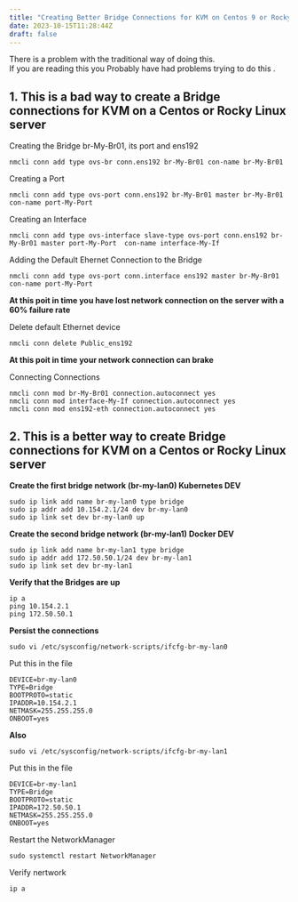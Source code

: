 ```yaml
---
title: "Creating Better Bridge Connections for KVM on Centos 9 or Rocky Linux 9"
date: 2023-10-15T11:28:44Z
draft: false
---
```


There is a problem with the traditional way of doing this. \
If you are reading this you Probably have had problems trying to do this
.
## 1. This is a bad way to create a Bridge connections for KVM on a Centos or Rocky Linux server
Creating the Bridge br-My-Br01, its port and ens192
```
nmcli conn add type ovs-br conn.ens192 br-My-Br01 con-name br-My-Br01
```

Creating a Port
```
nmcli conn add type ovs-port conn.ens192 br-My-Br01 master br-My-Br01 con-name port-My-Port
```

Creating an Interface
```
nmcli conn add type ovs-interface slave-type ovs-port conn.ens192 br-My-Br01 master port-My-Port  con-name interface-My-If
```
Adding the Default Ehernet Connection to the Bridge
```
nmcli conn add type ovs-port conn.interface ens192 master br-My-Br01 con-name port-My-Port
```
**At this poit in time you have lost network connection on the server with a 60% failure rate**

Delete default Ethernet device
```
nmcli conn delete Public_ens192
```
**At this poit in time your network connection can brake**

Connecting Connections
```
nmcli conn mod br-My-Br01 connection.autoconnect yes
nmcli conn mod interface-My-If connection.autoconnect yes
nmcli conn mod ens192-eth connection.autoconnect yes
```

## 2. This is a better way to create Bridge connections for KVM on a Centos or Rocky Linux server
**Create the first bridge network (br-my-lan0) Kubernetes DEV**
```
sudo ip link add name br-my-lan0 type bridge
sudo ip addr add 10.154.2.1/24 dev br-my-lan0
sudo ip link set dev br-my-lan0 up
```

**Create the second bridge network (br-my-lan1) Docker DEV**
```
sudo ip link add name br-my-lan1 type bridge
sudo ip addr add 172.50.50.1/24 dev br-my-lan1
sudo ip link set dev br-my-lan1
```
**Verify that the Bridges are up**
```
ip a
ping 10.154.2.1
ping 172.50.50.1
```

**Persist the connections**
```
sudo vi /etc/sysconfig/network-scripts/ifcfg-br-my-lan0
```
Put this in the file
```
DEVICE=br-my-lan0
TYPE=Bridge
BOOTPROTO=static
IPADDR=10.154.2.1
NETMASK=255.255.255.0
ONBOOT=yes
```

**Also**
```
sudo vi /etc/sysconfig/network-scripts/ifcfg-br-my-lan1
```

Put this in the file
```
DEVICE=br-my-lan1
TYPE=Bridge
BOOTPROTO=static
IPADDR=172.50.50.1
NETMASK=255.255.255.0
ONBOOT=yes
```


Restart the NetworkManager
```
sudo systemctl restart NetworkManager
```

Verify nertwork 
```
ip a
```
